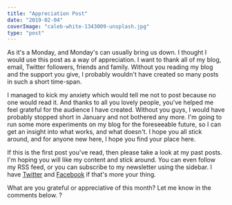 ```yaml
---
title: "Appreciation Post"
date: "2019-02-04"
coverImage: "caleb-white-1343009-unsplash.jpg"
type: "post"
---
```


As it's a Monday, and Monday's can usually bring us down. I thought I would use this post as a way of appreciation. I want to thank all of my blog, email, Twitter followers, friends and family. Without you reading my blog and the support you give, I probably wouldn't have created so many posts in such a short time-span.

I managed to kick my anxiety which would tell me not to post because no one would read it. And thanks to all you lovely people, you've helped me feel grateful for the audience I have created. Without you guys, I would have probably stopped short in January and not bothered any more. I'm going to run some more experiments on my blog for the foreseeable future, so I can get an insight into what works, and what doesn't. I hope you all stick around, and for anyone new here, I hope you find your place here.

If this is the first post you've read, then please take a look at my past posts. I'm hoping you will like my content and stick around. You can even follow my RSS feed, or you can subscribe to my newsletter using the sidebar. I have [Twitter](https://twitter.com/mike_d_brooks) and [Facebook](https://www.facebook.com/MBrooksDeveloper/) if that's more your thing.

What are you grateful or appreciative of this month? Let me know in the comments below. ?
